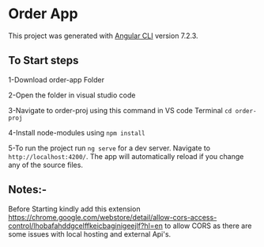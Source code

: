 # Order App

This project was generated with [Angular CLI](https://github.com/angular/angular-cli) version 7.2.3.


## To Start steps

1-Download order-app Folder

2-Open the folder in visual studio code

3-Navigate to order-proj using this command in VS code Terminal `cd order-proj`

4-Install node-modules using `npm install` 

5-To run the project run `ng serve` for a dev server. Navigate to `http://localhost:4200/`. The app will automatically reload if you change any of the source files.

## Notes:- 

Before Starting kindly add this extension https://chrome.google.com/webstore/detail/allow-cors-access-control/lhobafahddgcelffkeicbaginigeejlf?hl=en
to allow CORS as there are some issues with local hosting and external Api's.

